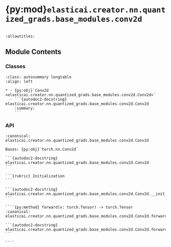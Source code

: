 # {py:mod}`elasticai.creator.nn.quantized_grads.base_modules.conv2d`

```{py:module} elasticai.creator.nn.quantized_grads.base_modules.conv2d
```

```{autodoc2-docstring} elasticai.creator.nn.quantized_grads.base_modules.conv2d
:allowtitles:
```

## Module Contents

### Classes

````{list-table}
:class: autosummary longtable
:align: left

* - {py:obj}`Conv2d <elasticai.creator.nn.quantized_grads.base_modules.conv2d.Conv2d>`
  - ```{autodoc2-docstring} elasticai.creator.nn.quantized_grads.base_modules.conv2d.Conv2d
    :summary:
    ```
````

### API

`````{py:class} Conv2d(math_ops: torch.nn.Module, weight_quantization: torch.nn.Module, in_channels: int, out_channels: int, kernel_size: int | tuple[int], stride: int | tuple[int] = 1, padding: int | tuple[int] | str = 0, dilation: int | tuple[int] = 1, groups: int = 1, bias: bool = True, bias_quantization: torch.nn.Module = None, device: typing.Any = None, dtype: typing.Any = None)
:canonical: elasticai.creator.nn.quantized_grads.base_modules.conv2d.Conv2d

Bases: {py:obj}`torch.nn.Conv2d`

```{autodoc2-docstring} elasticai.creator.nn.quantized_grads.base_modules.conv2d.Conv2d
```

```{rubric} Initialization
```

```{autodoc2-docstring} elasticai.creator.nn.quantized_grads.base_modules.conv2d.Conv2d.__init__
```

````{py:method} forward(x: torch.Tensor) -> torch.Tensor
:canonical: elasticai.creator.nn.quantized_grads.base_modules.conv2d.Conv2d.forward

```{autodoc2-docstring} elasticai.creator.nn.quantized_grads.base_modules.conv2d.Conv2d.forward
```

````

`````
